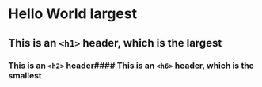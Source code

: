 # Hello World largest
## This is an `<h1>` header, which is the largest
### This is an `<h2>` header#### This is an `<h6>` header, which is the smallest
